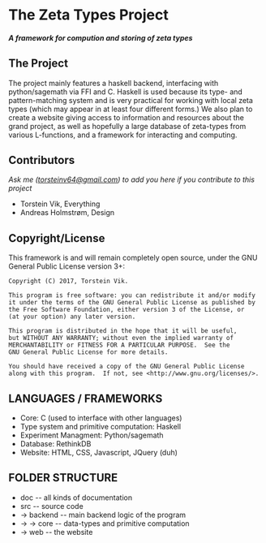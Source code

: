 # The Zeta Types Project
#### _A framework for compution and storing of zeta types_

## The Project

The project mainly features a haskell backend, interfacing with python/sagemath via FFI and C. Haskell is used because its type- and pattern-matching system and is very practical for working with local zeta types (which may appear in at least four different forms.) We also plan to create a website giving access to information and resources about the grand project, as well as hopefully a large database of zeta-types from various L-functions, and a framework for interacting and computing.

## Contributors
_Ask me ([torsteinv64@gmail.com](torsteinv64@gmail.com)) to add you here if you contribute to this project_
* Torstein Vik, Everything
* Andreas Holmstrøm, Design

## Copyright/License

This framework is and will remain completely open source, under the GNU General Public License version 3+:

    Copyright (C) 2017, Torstein Vik.

    This program is free software: you can redistribute it and/or modify
    it under the terms of the GNU General Public License as published by
    the Free Software Foundation, either version 3 of the License, or
    (at your option) any later version.

    This program is distributed in the hope that it will be useful,
    but WITHOUT ANY WARRANTY; without even the implied warranty of
    MERCHANTABILITY or FITNESS FOR A PARTICULAR PURPOSE.  See the
    GNU General Public License for more details.

    You should have received a copy of the GNU General Public License
    along with this program.  If not, see <http://www.gnu.org/licenses/>.
    
## LANGUAGES / FRAMEWORKS

* Core: C (used to interface with other languages)
* Type system and primitive computation: Haskell
* Experiment Managment: Python/sagemath
* Database: RethinkDB
* Website: HTML, CSS, Javascript, JQuery (duh)

## FOLDER STRUCTURE

* doc -- all kinds of documentation
* src -- source code
* -> backend -- main backend logic of the program
* -> -> core -- data-types and primitive computation
* -> web -- the website
